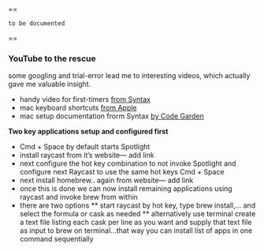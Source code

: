 ==
```
to be documented
```

==



### YouTube to the rescue
some googling and trial-error lead me to interesting videos, which actually gave me valuable insight.

 * handy video for first-timers [from Syntax](https://youtu.be/GK7zLYAXdDs?si=lxuplcgV7qE63_Vf)
 * mac keyboard shortcuts [from Apple](https://support.apple.com/en-us/102650)
 * mac setup documentation frorm Syntax [by Code Garden](https://github.com/CodingGarden/mac-setup)


**Two key applications setup and configured first**

* Cmd + Space by default starts Spotlight 
* install raycast from it’s website— add link
* next configure the hot key combination to not invoke Spotlight and configure next Raycast to use the same hot keys Cmd + Space 
* next install homebrew.. again from website— add link
* once this is done we can now install remaining applications using raycast and invoke brew from within 
* there are two options 
** start raycast by hot key, type brew install,… and select the formula or cask as needed 
** alternatively use terminal create a text file listing each cask per line as you want and supply that text file as input to brew on terminal…that way you can install list of apps in one command sequentially 